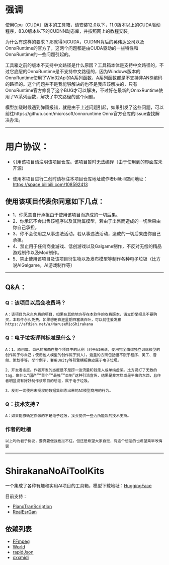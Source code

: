 # 强调

使用Cpu（CUDA）版本的工具箱，请安装12.0以下，11.0版本以上的CUDA驱动程序，83.0版本以下的CUDNN动态库，并按照网上的教程安装。

为什么有这样的要求？那就得问CUDA，CUDNN背后的英伟达公司以及OnnxRuntime的官方了，这两个问题都是由CUDA驱动的一些特性和OnnxRuntime的一些问题引起的。

工具箱之前的版本不支持中文路径是什么原因？工具箱本体是支持中文路径的，不过它底层的OnnxRuntime是不支持中文路径的，因为Windows版本的OnnxRuntime使用了Win32Api的A系列函数，A系列函数都是不支持非ANSI编码的路径的。这个问题并不是我能够解决的也不是我应该解决的，只有OnnxRuntime官方修复了这个BUG才可以解决，不过好在最新的OnnxRuntime使用了W系列函数，解决了中文路径的这个问题。

模型加载时候遇到弹窗报错，就是由于上述问题引起，如果引发了这些问题，可以前往https://github.com/microsoft/onnxruntime Onnx官方仓库的Issue查找解决办法。

---

# 用户协议：
- 引用该项目请注明该项目仓库。该项目暂时无法编译（由于使用到的界面库未开源）

- 使用本项目进行二创时请标注本项目仓库地址或作者bilibili空间地址：https://space.bilibili.com/108592413

## 使用该项目代表你同意如下几点：
- 1、你愿意自行承担由于使用该项目而造成的一切后果。
- 2、你承诺不会出售该程序以及其附属模型，若由于出售而造成的一切后果由你自己承担。
- 3、你不会使用之从事违法活动，若从事违法活动，造成的一切后果由你自己承担。
- 4、禁止用于任何商业游戏、低创游戏以及Galgame制作，不反对无偿的精品游戏制作以及Mod制作。
- 5、禁止使用该项目及该项目衍生物以及发布模型等制作各种电子垃圾（比方说AIGalgame，AI游戏制作等）
---

## Q&A：
### Q：该项目以后会收费吗？
    A：该项目为永久免费的项目，如果在其他地方存在本软件的收费版本，请立即举报且不要购买，本软件永久免费。如果想用疯狂星期四塞满白叶，可以前往爱发癫 https://afdian.net/a/NaruseMioShirakana 
### Q：电子垃圾评判标准是什么？
    A：1、原创度。自己的东西在整个项目中的比例（对于AI来说，使用完全由你独立训练模型的创作属于你自己；使用他人模型的创作属于别人）。涵盖的方面包括但不限于程序、美工、音频、策划等等。举个例子，套用Unity等引擎模板换皮属于电子垃圾。

    2、开发者态度。作者开发的态度是不是捞一波流量和钱走人或单纯虚荣。比方说打了无数的tag，像什么“国产”“首个”“最强”“自制”这种引流宣传，结果是非常烂或是平庸的东西，且作者明显没有好好制作该项目的想法，属于电子垃圾。
    
    3、反对一切使用未授权的数据集训练出来的AI模型商用的行为。 
### Q：技术支持？
    A：如果能够确定你做的不是电子垃圾，我会提供一些力所能及的技术支持。 
### 作者的吐槽
    以上均为君子协议，要真要做我也拦不住，但还是希望大家自觉，有这个想法的也希望乘早改悔罢
---

# ShirakanaNoAiToolKits
一个集成了各种有趣和实用AI项目的工具箱，模型下载地址：[HuggingFace](https://huggingface.co/NaruseMioShirakana/ToolKits)

目前支持：
- [PianoTranScription](https://github.com/bytedance/piano_transcription)
- [RealEsrGan](https://github.com/xinntao/Real-ESRGAN)

## 依赖列表
- [FFmpeg](https://ffmpeg.org/)
- [World](https://github.com/JeremyCCHsu/Python-Wrapper-for-World-Vocoder)
- [rapidJson](https://github.com/Tencent/rapidjson) 
- [cxxmidi](https://github.com/5tan/cxxmidi)
